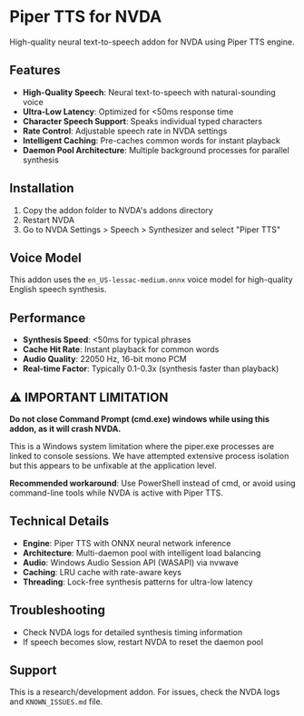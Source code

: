# Piper TTS for NVDA

High-quality neural text-to-speech addon for NVDA using Piper TTS engine.

## Features

- **High-Quality Speech**: Neural text-to-speech with natural-sounding voice
- **Ultra-Low Latency**: Optimized for <50ms response time
- **Character Speech Support**: Speaks individual typed characters
- **Rate Control**: Adjustable speech rate in NVDA settings
- **Intelligent Caching**: Pre-caches common words for instant playback
- **Daemon Pool Architecture**: Multiple background processes for parallel synthesis

## Installation

1. Copy the addon folder to NVDA's addons directory
2. Restart NVDA
3. Go to NVDA Settings > Speech > Synthesizer and select "Piper TTS"

## Voice Model

This addon uses the `en_US-lessac-medium.onnx` voice model for high-quality English speech synthesis.

## Performance

- **Synthesis Speed**: <50ms for typical phrases
- **Cache Hit Rate**: Instant playback for common words
- **Audio Quality**: 22050 Hz, 16-bit mono PCM
- **Real-time Factor**: Typically 0.1-0.3x (synthesis faster than playback)

## ⚠️ IMPORTANT LIMITATION

**Do not close Command Prompt (cmd.exe) windows while using this addon, as it will crash NVDA.**

This is a Windows system limitation where the piper.exe processes are linked to console sessions. We have attempted extensive process isolation but this appears to be unfixable at the application level.

**Recommended workaround**: Use PowerShell instead of cmd, or avoid using command-line tools while NVDA is active with Piper TTS.

## Technical Details

- **Engine**: Piper TTS with ONNX neural network inference
- **Architecture**: Multi-daemon pool with intelligent load balancing
- **Audio**: Windows Audio Session API (WASAPI) via nvwave
- **Caching**: LRU cache with rate-aware keys
- **Threading**: Lock-free synthesis patterns for ultra-low latency

## Troubleshooting

- Check NVDA logs for detailed synthesis timing information
- If speech becomes slow, restart NVDA to reset the daemon pool

## Support

This is a research/development addon. For issues, check the NVDA logs and `KNOWN_ISSUES.md` file.
